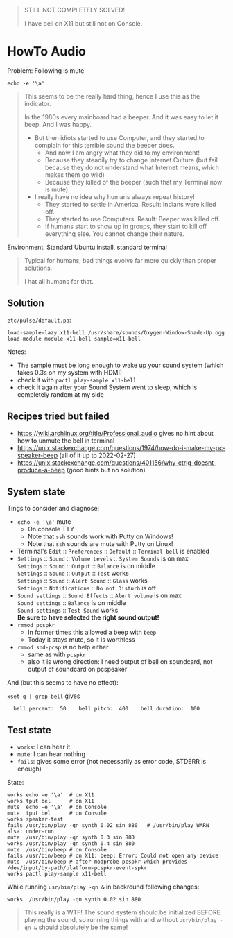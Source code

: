 > STILL NOT COMPLETELY SOLVED!
> 
> I have bell on X11 but still not on Console.


# HowTo Audio

Problem: Following is mute

    echo -e '\a'

> This seems to be the really hard thing, hence I use this as the indicator.
>
> In the 1980s every mainboard had a beeper.  And it was easy to let it beep.  And I was happy.
>
> - But then idiots started to use Computer, and they started to complain for this terrible sound the beeper does.
>   - And now I am angry what they did to my environment!
>   - Because they steadily try to change Internet Culture (but fail because they do not understand what Internet means, which makes them go wild)
>   - Because they killed of the beeper (such that my Terminal now is mute).
> - I really have no idea why humans always repeat history!
>   - They started to settle in America.  Result:  Indians were killed off.
>   - They started to use Computers.  Result: Beeper was killed off.
>   - If humans start to show up in groups, they start to kill off everything else.  You cannot change their nature.

Environment: Standard Ubuntu install, standard terminal

> Typical for humans, bad things evolve far more quickly than proper solutions.
>
> I hat all humans for that.

## Solution

`etc/pulse/default.pa`:
```
load-sample-lazy x11-bell /usr/share/sounds/Oxygen-Window-Shade-Up.ogg
load-module module-x11-bell sample=x11-bell
```

Notes:

- The sample must be long enough to wake up your sound system (which takes 0.3s on my system with HDMI)
- check it with `pactl play-sample x11-bell`
- check it again after your Sound System went to sleep, which is completely random at my side


## Recipes **tried but failed**

- <https://wiki.archlinux.org/title/Professional_audio> gives no hint about how to unmute the bell in terminal
- <https://unix.stackexchange.com/questions/1974/how-do-i-make-my-pc-speaker-beep> (all of it up to 2022-02-27)
- <https://unix.stackexchange.com/questions/401156/why-ctrlg-doesnt-produce-a-beep> (good hints but no solution)


## System state

Tings to consider and diagnose:

- `echo -e '\a'` mute
  - On console TTY
  - Note that `ssh` sounds work with Putty on Windows!
  - Note that `ssh` sounds are mute with Putty on Linux!
- Terminal's `Edit` :: `Preferences` :: `Default` :: `Terminal bell` is enabled
- `Settings` :: `Sound` :: `Volume Levels` :: `System Sounds` is on max  
  `Settings` :: `Sound` :: `Output` :: `Balance` is on middle  
  `Settings` :: `Sound` :: `Output` :: `Test` works  
  `Settings` :: `Sound` :: `Alert Sound` :: `Glass` works  
  `Settings` :: `Notifications` :: `Do not Disturb` is off
- `Sound settings` :: `Sound Effects` :: `Alert volume` is on max  
  `Sound settings` :: `Balance` is on middle  
  `Sound settings` :: `Test Sound` works  
  **Be sure to have selected  the right sound output!**
- `rmmod pcspkr`
  - In former times this allowed a beep with `beep`
  - Today it stays mute, so it is worthless
- `rmmod snd-pcsp` is no help either
  - same as with `pcspkr`
  - also it is wrong direction:  I need output of bell on soundcard, not output of soundcard on pcspeaker

And (but this seems to have no effect):

`xset q | grep bell` gives
```
  bell percent:  50    bell pitch:  400    bell duration:  100
```

## Test state

- `works`: I can hear it
- `mute`: I can hear nothing
- `fails`: gives some error (not necessarily as error code, STDERR is enough)

State:

    works echo -e '\a'  # on X11
    works tput bel      # on X11
    mute  echo -e '\a'  # on Console
    mute  tput bel      # on Console
    works speaker-test
    fails /usr/bin/play -qn synth 0.02 sin 880   # /usr/bin/play WARN alsa: under-run
    mute  /usr/bin/play -qn synth 0.3 sin 880
    works /usr/bin/play -qn synth 0.4 sin 880
    mute  /usr/bin/beep # on Console
    fails /usr/bin/beep # on X11: beep: Error: Could not open any device
    mute  /usr/bin/beep # after modprobe pcspkr which provides /dev/input/by-path/platform-pcspkr-event-spkr
    works pactl play-sample x11-bell

While running `usr/bin/play -qn &` in backround following changes:

    works  /usr/bin/play -qn synth 0.02 sin 880

> This really is a WTF!  The sound system should be initialized BEFORE playing the sound,
> so running things with and without `usr/bin/play -qn &` should absolutely be the same!
